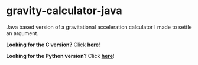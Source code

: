 # gravity-calculator-java
Java based version of a gravitational acceleration calculator I made to settle an argument.

**Looking for the C version?**
Click **[here](https://github.com/gigitac/gravity-calculator-c)**!

**Looking for the Python version?**
Click **[here](https://github.com/gigitac/gravity-calculator-python)**!


